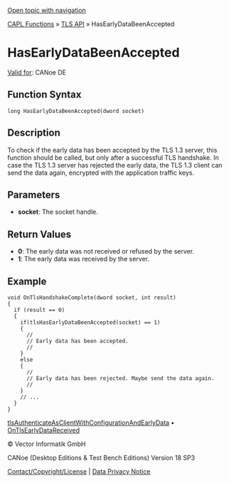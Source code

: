 [Open topic with navigation](../../../../../CANoeDEFamily.htm#Topics/CAPLFunctions/TLSAPI/Functions/CAPLFunctionHasEarlyDataBeenAccepted.md)

[CAPL Functions](../../CAPLfunctions.md) » [TLS API](../CAPLfunctionsTLSOverview.md) » HasEarlyDataBeenAccepted

# HasEarlyDataBeenAccepted

[Valid for](../../../Shared/FeatureAvailability.md): CANoe DE

## Function Syntax

```plaintext
long HasEarlyDataBeenAccepted(dword socket)
```

## Description

To check if the early data has been accepted by the TLS 1.3 server, this function should be called, but only after a successful TLS handshake. In case the TLS 1.3 server has rejected the early data, the TLS 1.3 client can send the data again, encrypted with the application traffic keys.

## Parameters

- **socket**: The socket handle.

## Return Values

- **0**: The early data was not received or refused by the server.
- **1**: The early data was received by the server.

## Example

```plaintext
void OnTlsHandshakeComplete(dword socket, int result)
{
  if (result == 0)
  {
    if(tlsHasEarlyDataBeenAccepted(socket) == 1)
    {
      //
      // Early data has been accepted.
      //
    }
    else
    {
      //
      // Early data has been rejected. Maybe send the data again.
      //
    }
    // ...
  }
}
```

[tlsAuthenticateAsClientWithConfigurationAndEarlyData](CAPLFunctiontlsAuthenticateAsClientWithConfigurationAndEarlyData.md) • [OnTlsEarlyDataReceived](../EventProcedures/CAPLfunctionOnTlsEarlyDataReceived.md)

© Vector Informatik GmbH

CANoe (Desktop Editions & Test Bench Editions) Version 18 SP3

[Contact/Copyright/License](../../../Shared/ContactCopyrightLicense.md) | [Data Privacy Notice](https://www.vector.com/int/en/company/get-info/privacy-policy/)
